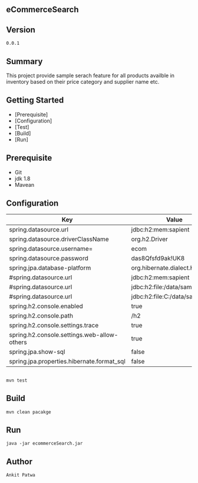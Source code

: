 ## eCommerceSearch ##

## Version ##
`0.0.1`

## Summary ##
This project provide sample serach feature for all products availble in inventory based on their price category and supplier name etc.

## Getting Started
* [Prerequisite] 
* [Configuration] 
* [Test]
* [Build] 
* [Run] 

## Prerequisite
* Git
* jdk 1.8
* Mavean 


## Configuration


|   Key                                        |                      Value                              |
|----------------------------------------------|---------------------------------------------------------|
| spring.datasource.url                        |                     jdbc:h2:mem:sapient                 |
| spring.datasource.driverClassName            |                    org.h2.Driver                        |
| spring.datasource.username=                  |                     ecom                                |           
| spring.datasource.password                   |                    das8Qfsfd9ak!UK8                     |
| spring.jpa.database-platform                 |                    org.hibernate.dialect.H2Dialect      |
| #spring.datasource.url                       |                    jdbc:h2:mem:sapient                  |
| #spring.datasource.url                       |                    jdbc:h2:file:/data/sample            |
| #spring.datasource.url                       |                    jdbc:h2:file:C:/data/sample          |
| spring.h2.console.enabled                    |                    true                                 |
| spring.h2.console.path                       |                    /h2                                  |
| spring.h2.console.settings.trace             |                    true                                 |
| spring.h2.console.settings.web-allow-others  |              true                                       |
| spring.jpa.show-sql                          |             false                                       |
| spring.jpa.properties.hibernate.format_sql   |            false                                        |


##

```
mvn test
```

## Build

```
mvn clean pacakge
```

## Run

```
java -jar ecommerceSearch.jar
```

## Author

`Ankit Patwa`
